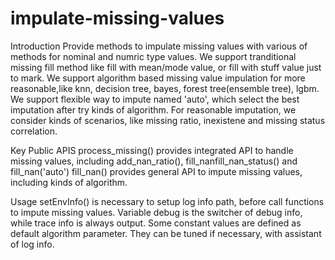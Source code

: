 # impulate-missing-values
Introduction
Provide methods to impulate missing values with various of methods for nominal and numric type values.
We support tranditional missing fill method like fill with mean/mode value, or fill with stuff value just to mark.
We support algorithm based missing value impulation for more reasonable,like knn, decision tree, bayes, forest tree(ensemble tree), lgbm.
We support flexible way to impute named 'auto', which select the best imputation after try kinds of algorithm.
For reasonable imputation, we consider kinds of scenarios, like missing ratio, inexistene and missing status correlation.

Key Public APIS
process_missing() provides integrated API to handle missing values, including add_nan_ratio(), fill_nanfill_nan_status() and fill_nan('auto')
fill_nan() provides general API to impute missing values, including kinds of algorithm.

Usage
setEnvInfo() is necessary to setup log info path, before call functions to impute missing values.
Variable debug is the switcher of debug info, while trace info is always output.
Some constant values are defined as default algorithm parameter. They can be tuned if necessary, with assistant of log info.
